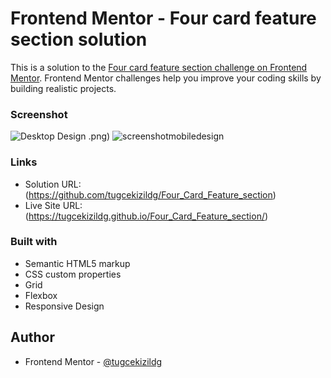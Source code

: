 # Frontend Mentor - Four card feature section solution

This is a solution to the [Four card feature section challenge on Frontend Mentor](https://www.frontendmentor.io/challenges/four-card-feature-section-weK1eFYK). Frontend Mentor challenges help you improve your coding skills by building realistic projects. 


### Screenshot

![Desktop Design](https://github.com/tugcekizildg/Four_Card_Feature_section/assets/141547888/9f8d84c1-6a9d-4621-ae20-0a4705bffeb1)
.png)
![screenshotmobiledesign](https://github.com/tugcekizildg/Four_Card_Feature_section/assets/141547888/2cc7b5a6-9fdc-4488-8c5e-342a7ed2e784)


### Links

- Solution URL: (https://github.com/tugcekizildg/Four_Card_Feature_section)
- Live Site URL: (https://tugcekizildg.github.io/Four_Card_Feature_section/)


### Built with

- Semantic HTML5 markup
- CSS custom properties
- Grid
- Flexbox
- Responsive Design


## Author


- Frontend Mentor - [@tugcekizildg](https://www.frontendmentor.io/profile/tugcekizildg)
